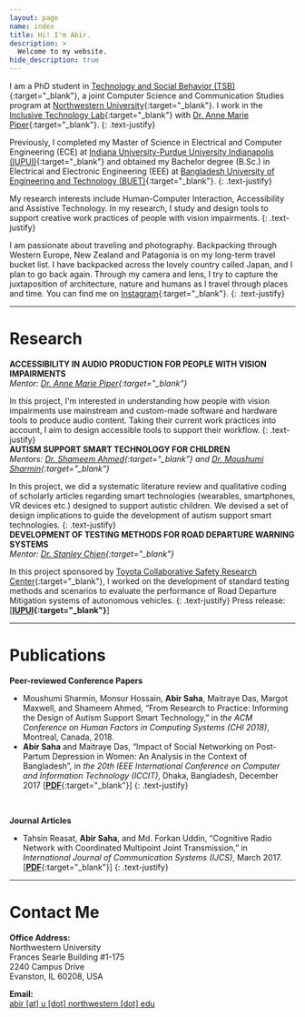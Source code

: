 ```yaml
---
layout: page
name: index
title: Hi! I'm Abir.
description: >
  Welcome to my website.
hide_description: true
---
```

I am a PhD student in [Technology and Social Behavior (TSB)](http://tsb.northwestern.edu/){:target="_blank"}, a joint Computer Science and Communication Studies program at [Northwestern University](http://www.northwestern.edu/){:target="_blank"}. I work in the [Inclusive Technology Lab](http://inclusive.northwestern.edu/){:target="_blank"} with [Dr. Anne Marie Piper](http://ampiper.soc.northwestern.edu/){:target="_blank"}.
{: .text-justify}

Previously, I completed my Master of Science in Electrical and Computer Engineering (ECE) at [Indiana University-Purdue University Indianapolis (IUPUI)](http://www.iupui.edu){:target="_blank"} and obtained my Bachelor degree (B.Sc.) in Electrical and Electronic Engineering (EEE) at [Bangladesh University of Engineering and Technology (BUET)](http://www.buet.ac.bd/){:target="_blank"}.
{: .text-justify}

My research interests include Human-Computer Interaction, Accessibility and Assistive Technology. In my research, I study and design tools to support creative work practices of people with vision impairments.
{: .text-justify}

I am passionate about traveling and photography. Backpacking through Western Europe, New Zealand and Patagonia is on my long-term travel bucket list. I have backpacked across the lovely country called Japan, and I plan to go back again. Through my camera and lens, I try to capture the juxtaposition of architecture, nature and humans as I travel through places and time. You can find me on [Instagram](http://instagram.com/abirsaha_){:target="_blank"}.
{: .text-justify}

---
# Research

**ACCESSIBILITY IN AUDIO PRODUCTION FOR PEOPLE WITH VISION IMPAIRMENTS**  
*Mentor: [Dr. Anne Marie Piper](https://ampiper.soc.northwestern.edu/){:target="_blank"}*

In this project, I'm interested in understanding how people with vision impairments use mainstream and custom-made software and hardware tools to produce audio content. Taking their current work practices into account, I aim to design accessible tools to support their workflow.
{: .text-justify}
<br/>
**AUTISM SUPPORT SMART TECHNOLOGY FOR CHILDREN**    
*Mentors:  [Dr. Shameem Ahmed](https://facultyweb.cs.wwu.edu/~ahmeds/){:target="_blank"}  and  [Dr. Moushumi Sharmin](https://facultyweb.cs.wwu.edu/~sharmim/){:target="_blank"}*

In this project, we did a systematic literature review and qualitative coding of scholarly articles regarding smart technologies (wearables, smartphones, VR devices etc.) designed to support autistic children. We devised a set of design implications to guide the development of autism support smart technologies.
{: .text-justify}
<br/>
**DEVELOPMENT OF TESTING METHODS FOR ROAD DEPARTURE WARNING SYSTEMS**  
*Mentor:  [Dr. Stanley Chien](http://www.engr.iupui.edu/main/people/detail.php?id=schien){:target="_blank"}*

In this project sponsored by  [Toyota Collaborative Safety Research Center](https://www.toyota.com/csrc/){:target="_blank"}, I worked on the development of standard testing methods and scenarios to evaluate the performance of Road Departure Mitigation systems of autonomous vehicles.
{: .text-justify}
Press release: [**[IUPUI](https://news.iu.edu/stories/2017/06/iupui/releases/20-tasi-toyota-autonomous-vehicles.html){:target="_blank"}**]

---
# Publications

**Peer-reviewed  Conference Papers**
 - Moushumi Sharmin, Monsur Hossain, **Abir Saha**, Maitraye Das, Margot Maxwell, and Shameem Ahmed, “From ​Research ​to Practice: ​Informing ​the ​Design ​of Autism ​Support ​Smart ​Technology,” in *the ACM Conference on Human Factors in Computing Systems (CHI 2018)*, Montreal, Canada, 2018.
 - **Abir Saha** and Maitraye Das, “Impact of Social Networking on Post-Partum Depression in Women: An Analysis in the Context of Bangladesh”, in  *the 20th IEEE International Conference on Computer and Information Technology (ICCIT)*, Dhaka, Bangladesh, December 2017 [[**PDF**](https://doi.org/10.1109/ICCITECHN.2017.8281831){:target="_blank"}]
 {: .text-justify}
<br>

**Journal Articles**

 - Tahsin Reasat, **Abir Saha**, and Md. Forkan Uddin, “Cognitive Radio Network with Coordinated Multipoint Joint Transmission,” in *International Journal of Communication Systems (IJCS)*, March 2017. [[**PDF**](http://onlinelibrary.wiley.com/doi/10.1002/dac.3310/abstract){:target="_blank"}]
 {: .text-justify}

---
# Contact Me

**Office Address:**  
Northwestern University  
Frances Searle Building  #1-175  
2240 Campus Drive  
Evanston, IL 60208, USA

**Email:**  
<ins>abir [at] u [dot] northwestern [dot] edu<ins/>

